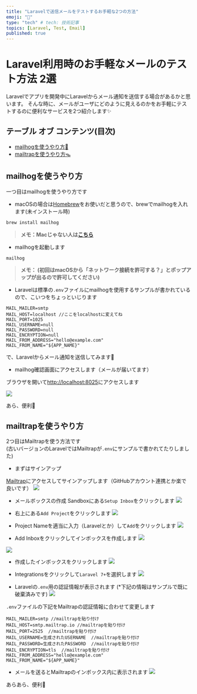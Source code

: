 ```yaml
---
title: "Laravelで送信メールをテストするお手軽な2つの方法"
emoji: "📨"
type: "tech" # tech: 技術記事
topics: [Laravel, Test, Email]
published: true
---
```

# Laravel利用時のお手軽なメールのテスト方法 2選
Laravelでアプリを開発中にLaravelからメール通知を送信する場合があるかと思います。
そんな時に、メールがユーザにどのように見えるのかをお手軽にテストするのに便利なサービスを2つ紹介します✨

## テーブル オブ コンテンツ(目次)
- [mailhogを使うやり方🐷](#mailhogを使うやり方)
- [mailtrapを使うやり方🪤](#mailtrapを使うやり方)

## mailhogを使うやり方
一つ目はmailhogを使うやり方です

- macOSの場合は[Homebrew](https://brew.sh)をお使いだと思うので、brewでmailhogを入れます(未インストール時)

```bash
brew install mailhog
```
> 
> **メモ：Macじゃない人は[こちら](https://www.apple.com/jp/)**

- mailhogを起動します

```bash
mailhog
```
> **メモ：
> (初回はmacOSから「ネットワーク接続を許可する？」とポップアップが出るので許可してください)**

- Laravelは標準の`.env`ファイルにmailhogを使用するサンプルが書かれているので、こいつをちょっといじります

```vim
MAIL_MAILER=smtp
MAIL_HOST=localhost //ここをlocalhostに変えてね
MAIL_PORT=1025
MAIL_USERNAME=null
MAIL_PASSWORD=null
MAIL_ENCRYPTION=null
MAIL_FROM_ADDRESS="hello@example.com"
MAIL_FROM_NAME="${APP_NAME}"
```

で、Laravelからメール通知を送信してみます📩

- mailhog確認画面にアクセスします（メールが届いてます）

ブラウザを開いて[http://localhost:8025](http://localhost:8025)にアクセスします

![](https://storage.googleapis.com/zenn-user-upload/bb0787932072-20221102.png)

あら、便利💓

## mailtrapを使うやり方
2つ目はMailtrapを使う方法です<br>
(古いバージョンのLaravelではMailtrapが`.env`にサンプルで書かれてたりしました)

- まずはサインアップ

[Mailtrap](https://mailtrap.io)にアクセスしてサインアップします（GitHubアカウント連携とか楽で良いです）
![](https://storage.googleapis.com/zenn-user-upload/9abb8263f1b7-20221102.png)

- メールボックスの作成
Sandboxにある`Setup Inbox`をクリックします
![](https://storage.googleapis.com/zenn-user-upload/bd277dccb77d-20221102.png)

- 右上にある`Add Project`をクリックします
![](https://storage.googleapis.com/zenn-user-upload/8b0c7467f2e2-20221102.png)

- Project Nameを適当に入力（Laravelとか）して`Add`をクリックします
![](https://storage.googleapis.com/zenn-user-upload/daf367087966-20221102.png)

- Add Inboxをクリックしてインボックスを作成します
![](https://storage.googleapis.com/zenn-user-upload/2dc8b8b76698-20221102.png)


![](https://storage.googleapis.com/zenn-user-upload/89514722d1a8-20221102.png)


- 作成したインボックスをクリックします
![](https://storage.googleapis.com/zenn-user-upload/4949121c3dd2-20221102.png)


- Integrationsをクリックして`Laravel 7+`を選択します
![](https://storage.googleapis.com/zenn-user-upload/2a97cf999ea9-20221102.png)


- Laravelの`.env`用の認証情報が表示されます (*下記の情報はサンプルで既に破棄済みです)
![](https://storage.googleapis.com/zenn-user-upload/5fa238cb39e2-20221102.png)

`.env`ファイルの下記をMailtrapの認証情報に合わせて変更します

```vim
MAIL_MAILER=smtp //mailtrapを貼り付け
MAIL_HOST=smtp.mailtrap.io //mailtrapを貼り付け
MAIL_PORT=2525  //mailtrapを貼り付け
MAIL_USERNAME=生成されたUSERNAME  //mailtrapを貼り付け
MAIL_PASSWORD=生成されたPASSWORD  //mailtrapを貼り付け
MAIL_ENCRYPTION=tls  //mailtrapを貼り付け
MAIL_FROM_ADDRESS="hello@example.com"
MAIL_FROM_NAME="${APP_NAME}"
```

- メールを送るとMailtrapのインボックス内に表示されます
![](https://storage.googleapis.com/zenn-user-upload/93f55cca4a7c-20221102.png)

あらあら、便利💓
